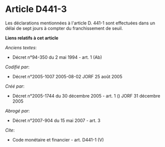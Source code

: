 # Article D441-3

Les déclarations mentionnées à l'article D. 441-1 sont effectuées dans un délai de sept jours à compter du franchissement de
seuil.

**Liens relatifs à cet article**

_Anciens textes_:

  - Décret n°94-350 du 2 mai 1994 - art. 1 (Ab)

_Codifié par_:

  - Décret n°2005-1007 2005-08-02 JORF 25 août 2005

_Créé par_:

  - Décret n°2005-1744 du 30 décembre 2005 - art. 1 () JORF 31 décembre 2005

_Abrogé par_:

  - Décret n°2007-904 du 15 mai 2007 - art. 3

_Cite_:

  - Code monétaire et financier - art. D441-1 (V)
